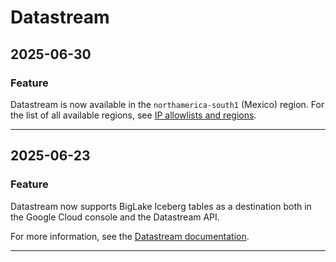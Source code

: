 # Datastream

## 2025-06-30

### Feature

Datastream is now available in the `northamerica-south1` (Mexico) region. For the list of all available regions, see [IP allowlists and regions](https://cloud.google.com/datastream/docs/ip-allowlists-and-regions).

---
## 2025-06-23

### Feature

Datastream now supports BigLake Iceberg tables as a destination both in the
Google Cloud console and the Datastream API.

For more information, see the [Datastream documentation](https://cloud.google.com/datastream/docs/destination-blmt).

---
